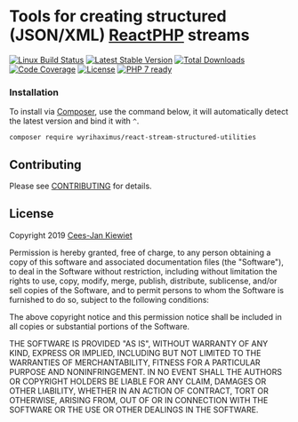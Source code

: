 # Tools for creating structured (JSON/XML) [ReactPHP](https://github.com/reactphp/) streams 

[![Linux Build Status](https://travis-ci.com/WyriHaximus/reactphp-stream-structured-utilities.png)](https://travis-ci.com/WyriHaximus/reactphp-stream-structured-utilities)
[![Latest Stable Version](https://poser.pugx.org/WyriHaximus/react-stream-structured-utilities/v/stable.png)](https://packagist.org/packages/WyriHaximus/react-stream-structured-utilities)
[![Total Downloads](https://poser.pugx.org/WyriHaximus/react-stream-structured-utilities/downloads.png)](https://packagist.org/packages/WyriHaximus/react-stream-structured-utilities/stats)
[![Code Coverage](https://scrutinizer-ci.com/g/WyriHaximus/reactphp-stream-structured-utilities/badges/coverage.png?b=master)](https://scrutinizer-ci.com/g/WyriHaximus/reactphp-stream-structured-utilities/?branch=master)
[![License](https://poser.pugx.org/WyriHaximus/react-stream-structured-utilities/license.png)](https://packagist.org/packages/wyrihaximus/react-stream-structured-utilities)
[![PHP 7 ready](http://php7ready.timesplinter.ch/WyriHaximus/reactphp-stream-structured-utilities/badge.svg)](https://travis-ci.org/WyriHaximus/reactphp-stream-structured-utilities)

### Installation ###

To install via [Composer](http://getcomposer.org/), use the command below, it will automatically detect the latest version and bind it with `^`.

```
composer require wyrihaximus/react-stream-structured-utilities 
```

## Contributing ##

Please see [CONTRIBUTING](CONTRIBUTING.md) for details.

## License ##

Copyright 2019 [Cees-Jan Kiewiet](http://wyrihaximus.net/)

Permission is hereby granted, free of charge, to any person
obtaining a copy of this software and associated documentation
files (the "Software"), to deal in the Software without
restriction, including without limitation the rights to use,
copy, modify, merge, publish, distribute, sublicense, and/or sell
copies of the Software, and to permit persons to whom the
Software is furnished to do so, subject to the following
conditions:

The above copyright notice and this permission notice shall be
included in all copies or substantial portions of the Software.

THE SOFTWARE IS PROVIDED "AS IS", WITHOUT WARRANTY OF ANY KIND,
EXPRESS OR IMPLIED, INCLUDING BUT NOT LIMITED TO THE WARRANTIES
OF MERCHANTABILITY, FITNESS FOR A PARTICULAR PURPOSE AND
NONINFRINGEMENT. IN NO EVENT SHALL THE AUTHORS OR COPYRIGHT
HOLDERS BE LIABLE FOR ANY CLAIM, DAMAGES OR OTHER LIABILITY,
WHETHER IN AN ACTION OF CONTRACT, TORT OR OTHERWISE, ARISING
FROM, OUT OF OR IN CONNECTION WITH THE SOFTWARE OR THE USE OR
OTHER DEALINGS IN THE SOFTWARE.
